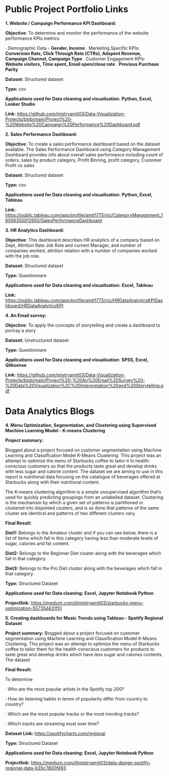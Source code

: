 # Public Project Portfolio Links

**1. Website / Campaign Performance KPI Dashboard:**

**Objective**: To determine and monitor the performance of the website performance KPIs metrics

· Demographic Data - **Gender, Income**
. Marketing Specific KPIs: **Conversion Rate, Click Through Rate (CTRs), Adspent Revenue, Campaign Channel, Campaign Type**
. Customer Engagement KPIs: **Website visitors, Time spent, Email open/close rate**
. **Previous Purchase Parity**

**Dataset:** Structured dataset

**Type:** csv

**Applications used for Data cleaning and visualisation**: **Python, Excel, Looker Studio** 

**Link:** https://github.com/mistryamit03/Data-Visualization-Projects/blob/main/Project%20-%20Website%20Campaign%20Performance%20Dashboard.pdf 

**2. Sales Performance Dashboard:**

**Objective**: To create a sales performance dashboard based on the dataset available. The Sales Performance Dashboard using Category Management Dashboard provides info about overall sales performance including count of orders, sales by product category, Profit Binning, profit category, Customer Profit vs sales

**Dataset:** Structured dataset

**Type:** csv

**Applications used for Data cleaning and visualisation:** **Python, Excel, Tableau**

**Link:** https://public.tableau.com/app/profile/amit1775/viz/CategoryManagement_16056355012950/SalesPerformanceDashboard

**3. HR Analytics Dashboard:**

**Objective**: This dashboard describes HR analytics of a company based on Dept, Attrition Rate Job Role and current Manager, and number of companies worked, attrition relation with a number of companies worked with the job role.

**Dataset:** Structured dataset

**Type:** Questionnare

**Applications used for Data cleaning and visualisation:** **Excel, Tableau**

**Link:** https://public.tableau.com/app/profile/amit1775/viz/HRDataAnalyticsKPIDashboard/HRDataAnalyticsKPI

**4. An Email survey:**

**Objective**: To apply the concepts of storytelling and create a dashboard to portray a story

**Dataset:** Unstructured dataset

**Type:** Questionnare

**Applications used for Data cleaning and visualisation**: **SPSS, Excel, Qliksense** 

**Link:** https://github.com/mistryamit03/Data-Visualization-Projects/blob/main/Project%20-%20An%20Email%20Survey%20-%20Data%20Visualization%2C%20Interpretation%20and%20Storytelling.pdf
 



# Data Analytics Blogs

**4. Menu Optimization, Segmentation, and Clustering using Supervised Machine Learning Model - K-means Clustering**

**Project summary:** 

Blogged about a project focused on customer segmentation using Machine Learning and Classification Model K-Means Clustering. This project was an attempt to optimize the menu of Starbucks coffee to tailor it to health-conscious customers so that the products taste great and develop drinks with less sugar and calorie content. The dataset we are aiming to use in this report is nutritional data focusing on the catalogue of beverages offered at Starbucks along with their nutritional content. 

The K-means clustering algorithm is a simple unsupervised algorithm that’s used for quickly predicting groupings from an unlabelled dataset. Clustering is the mechanism by which a given set of patterns is partitioned or clustered into disjointed clusters, and is so done that patterns of the same cluster are identical and patterns of two different clusters vary. 

**Final Result:**

**Diet1:** Belongs to the Amateur cluster and if you can see below, there is a list of items which fall in this category having less than moderate levels of sugar, calories and fat content.

**Diet2:** Belongs to the Beginner Diet cluster along with the beverages which fall in that category.

**Diet3:** Belongs to the Pro Diet cluster along with the beverages which fall in that category.

**Type:** Structured Dataset

**Applications used for Data cleaning:** **Excel, Jupyter Notebook Python**

**Projectlink:** https://medium.com/@mistryamit03/starbucks-menu-optimization-55735d431f51


**5. Creating dashboards for Music Trends using Tableau - Spotify Regional Dataset**

**Project summary:** Blogged about a project focused on customer segmentation using Machine Learning and Classification Model K-Means Clustering. This project was an attempt to optimize the menu of Starbucks coffee to tailor them for the health-conscious customers for products to taste great and develop drinks which have less sugar and calories contents. The dataset 

**Final Result:** 

To determine 

· Who are the most popular artists in the Spotify top 200?

· How do listening habits in terms of popularity differ from country to country?

· Which are the most popular tracks or the most trending tracks?

· Which tracks are streaming most over time?

**Dataset Link:** https://spotifycharts.com/regional

**Type:** Structured Dataset

**Applications used for Data cleaning:** **Excel, Jupyter Notebook Python**

**Projectlink:** https://medium.com/@mistryamit03/data-design-spotify-regional-data-b35c7800f493 
